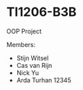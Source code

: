 # TI1206-B3B
OOP Project

Members:
  - Stijn Witsel
  - Cas van Rijn
  - Nick Yu
  - Arda Turhan 12345